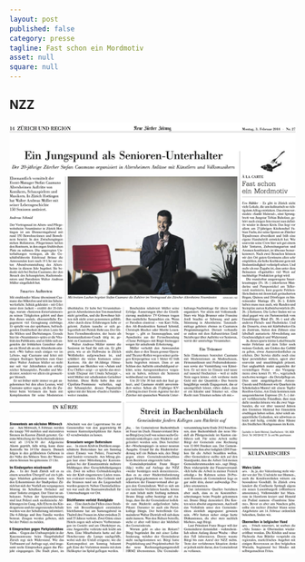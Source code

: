 ```yaml
---
layout: post
published: false
category: presse
tagline: Fast schon ein Mordmotiv
asset: null
square: null
---
```


## NZZ

![NZZgross-Alacarte.jpg](/assets/images/galerie/NZZgross-Alacarte.jpg)
